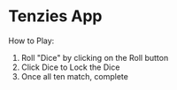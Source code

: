 # Tenzies App

How to Play: 
1. Roll "Dice" by clicking on the Roll button
2. Click Dice to Lock the Dice
3. Once all ten match, complete


